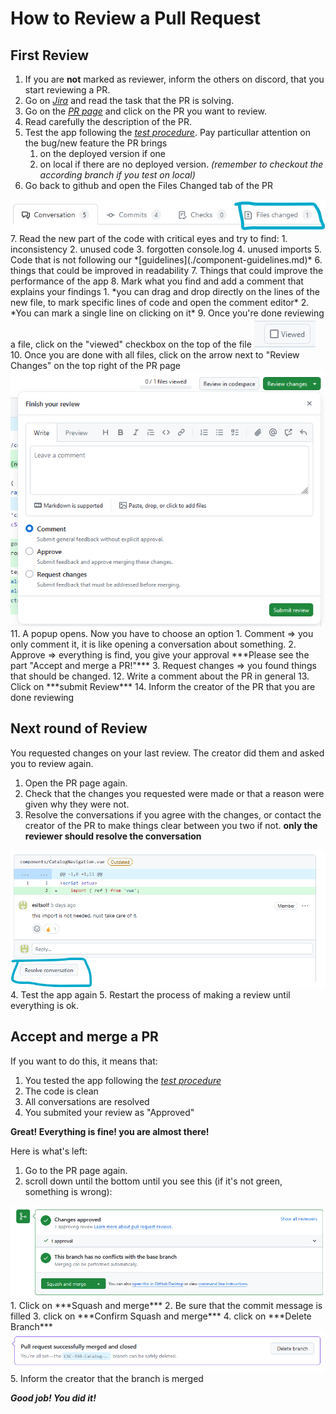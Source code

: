 # How to Review a Pull Request

## First Review

1. If you are **not** marked as reviewer, inform the others on discord, that you start reviewing a PR.
2. Go on *[Jira](https://fhstp-team-imewas3gbc47.atlassian.net/jira/software/projects/CXC/boards/2)* and read the task that the PR is solving.
3. Go on the *[PR page](https://github.com/comixcraft/Editor/pulls)* and click on the PR you want to review.
4. Read carefully the description of the PR.
5. Test the app following the *[test procedure](./test-procedure-guideline.md)*. Pay particullar attention on the bug/new feature the PR brings
   1. on the deployed version if one
   2. on local if there are no deployed version. *(remember to checkout the according branch if you test on local)*
6. Go back to github and open the Files Changed tab of the PR
<img src="./public/guidelines/reviewFilesChanged.png"/>
7. Read the new part of the code with critical eyes and try to find:
   1. inconsistency
   2. unused code
   3. forgotten console.log
   4. unused imports
   5. Code that is not following our *[guidelines](./component-guidelines.md)*
   6. things that could be improved in readability
   7. Things that could improve the performance of the app
8. Mark what you find and add a comment that explains your findings 
   1. *you can drag and drop directly on the lines of the new file, to mark specific lines of code and open the comment editor*
   2. *You can mark a single line on clicking on it*
9.  Once you're done reviewing a file, click on the "viewed" checkbox on the top of the file
<img src="./public/guidelines/reviewViewed.png"/>
10.   Once you are done with all files, click on the arrow next to "Review Changes" on the top right of the PR page
<img src="./public/guidelines/reviewFinish.png"/>
11.  A popup opens. Now you have to choose an option
     1. Comment => you only comment it, it is like opening a conversation about something.
     2. Approve => everything is find, you give your approval ***Please see the part "Accept and merge a PR!"***
     3. Request changes => you found things that should be changed.
12.  Write a comment about the PR in general
13.  Click on ***submit Review***
14.  Inform the creator of the PR that you are done reviewing

## Next round of Review
You requested changes on your last review. The creator did them and asked you to review again.
1. Open the PR page again.
2. Check that the changes you requested were made or that a reason were given why they were not.
3. Resolve the conversations if you agree with the changes, or contact the creator of the PR to make things clear between you two if not. **only the reviewer should resolve the conversation**
<img src="./public/guidelines/reviewResolve.png"/>
4. Test the app again
5. Restart the process of making a review until everything is ok.

## Accept and merge a PR
If you want to do this, it means that: 
1. You tested the app following the *[test procedure](./test-procedure-guideline.md)*
2. The code is clean 
3. All conversations are resolved
4. You submited your review as "Approved"
 
**Great! Everything is fine! you are almost there!**

Here is what's left: 
1. Go to the PR page again.
2. scroll down until the bottom until you see this (if it's not green, something is wrong):
<img src="./public/guidelines/reviewSquash.png">
1. Click on ***Squash and merge***
2. Be sure that the commit message is filled
3. click on ***Confirm Squash and merge***
4. click on ***Delete Branch***
<img src="./public/guidelines/reviewDelete.png">
5. Inform the creator that the branch is merged

***Good job! You did it!***
